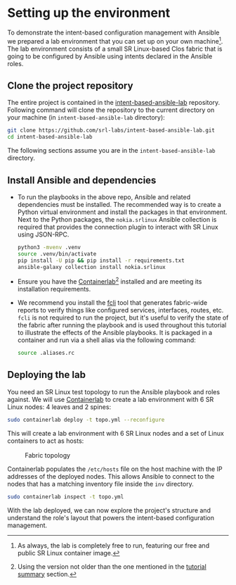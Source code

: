 # Setting up the environment

To demonstrate the intent-based configuration management with Ansible we prepared a lab environment that you can set up on your own machine[^1]. The lab environment consists of a small SR Linux-based Clos fabric that is going to be configured by Ansible using intents declared in the Ansible roles.

## Clone the project repository

The entire project is contained in the [intent-based-ansible-lab][intent-based-ansible-lab] repository. Following command will clone the repository to the current directory on your machine (in `intent-based-ansible-lab` directory):

  ```bash
  git clone https://github.com/srl-labs/intent-based-ansible-lab.git
  cd intent-based-ansible-lab
  ```

The following sections assume you are in the `intent-based-ansible-lab` directory.

## Install Ansible and dependencies

- To run the playbooks in the above repo, Ansible and related dependencies must be installed. The recommended way is to create a Python virtual environment and install the packages in that environment. Next to the Python packages, the `nokia.srlinux` Ansible collection is required that provides the connection plugin to interact with SR Linux using JSON-RPC.

    ```bash title="Creating a venv and installing dependencies"
    python3 -mvenv .venv
    source .venv/bin/activate
    pip install -U pip && pip install -r requirements.txt
    ansible-galaxy collection install nokia.srlinux    
    ```
- Ensure you have the [Containerlab](https://containerlab.dev/install)[^2] installed and are meeting its installation requirements.

- We recommend you install the [fcli](https://github.com/srl-labs/nornir-srl#readme) tool that generates fabric-wide reports to verify things like configured services, interfaces, routes, etc.  
  `fcli` is not required to run the project, but it's useful to verify the state of the fabric after running the playbook and is used throughout this tutorial to illustrate the effects of the Ansible playbooks. It is packaged in a container and run via a shell alias via the following command:

    ```bash
    source .aliases.rc
    ```

## Deploying the lab

You need an SR Linux test topology to run the Ansible playbook and roles against. We will use [Containerlab](https://containerlab.dev/) to create a lab environment with 6 SR Linux nodes: 4 leaves and 2 spines:

```bash
sudo containerlab deploy -t topo.yml --reconfigure
```

This will create a lab environment with 6 SR Linux nodes and a set of Linux containers to act as hosts:

<figure markdown>
  <div class="mxgraph" style="max-width:100%;border:1px solid transparent;margin:0 auto; display:block;" data-mxgraph='{"page":0,"zoom":2,"highlight":"#0000ff","nav":true,"check-visible-state":true,"resize":true,"url":"https://raw.githubusercontent.com/srl-labs/intent-based-ansible-lab/main/img/ansible-srl-topo.drawio.svg"}'></div>
  <figcaption> Fabric topology</figcaption>
</figure>

Containerlab populates the `/etc/hosts` file on the host machine with the IP addresses of the deployed nodes. This allows Ansible to connect to the nodes that has a matching inventory file inside the `inv` directory.

```bash title="Verifying that all lab nodes are up and running"
sudo containerlab inspect -t topo.yml
```

With the lab deployed, we can now explore the project's structure and understand the role's layout that powers the intent-based configuration management.

[intent-based-ansible-lab]: https://github.com/srl-labs/intent-based-ansible-lab
[^1]: As always, the lab is completely free to run, featuring our free and public SR Linux container image.
[^2]: Using the version not older than the one mentioned in the [tutorial summary](index.md) section.
<script type="text/javascript" src="https://viewer.diagrams.net/js/viewer-static.min.js" async></script>
